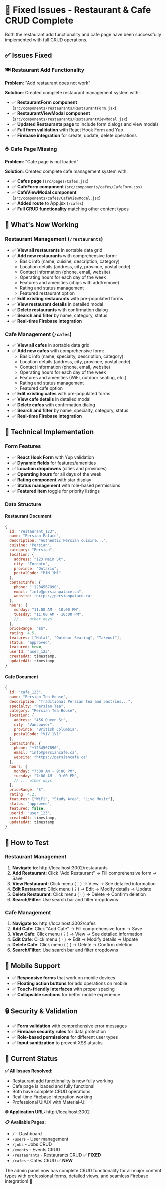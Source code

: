 # 🔧 Fixed Issues - Restaurant & Cafe CRUD Complete

Both the restaurant add functionality and cafe page have been successfully implemented with full CRUD operations.

## ✅ **Issues Fixed**

### 🍽️ **Restaurant Add Functionality**

**Problem**: "Add restaurant does not work"

**Solution**: Created complete restaurant management system with:
- ✅ **RestaurantForm component** (`src/components/restaurants/RestaurantForm.jsx`)
- ✅ **RestaurantViewModal component** (`src/components/restaurants/RestaurantViewModal.jsx`)
- ✅ **Updated Restaurants page** to include form dialogs and view modals
- ✅ **Full form validation** with React Hook Form and Yup
- ✅ **Firebase integration** for create, update, delete operations

### ☕ **Cafe Page Missing**

**Problem**: "Cafe page is not loaded"

**Solution**: Created complete cafe management system with:
- ✅ **Cafes page** (`src/pages/Cafes.jsx`)
- ✅ **CafeForm component** (`src/components/cafes/CafeForm.jsx`)
- ✅ **CafeViewModal component** (`src/components/cafes/CafeViewModal.jsx`)
- ✅ **Added route** to App.jsx (`/cafes`)
- ✅ **Full CRUD functionality** matching other content types

## 🎯 **What's Now Working**

### **Restaurant Management** (`/restaurants`)
- ✅ **View all restaurants** in sortable data grid
- ✅ **Add new restaurants** with comprehensive form:
  - Basic info (name, cuisine, description, category)
  - Location details (address, city, province, postal code)
  - Contact information (phone, email, website)
  - Operating hours for each day of the week
  - Features and amenities (chips with add/remove)
  - Rating and status management
  - Featured restaurant option
- ✅ **Edit existing restaurants** with pre-populated forms
- ✅ **View restaurant details** in detailed modal
- ✅ **Delete restaurants** with confirmation dialog
- ✅ **Search and filter** by name, category, status
- ✅ **Real-time Firebase integration**

### **Cafe Management** (`/cafes`)
- ✅ **View all cafes** in sortable data grid
- ✅ **Add new cafes** with comprehensive form:
  - Basic info (name, specialty, description, category)
  - Location details (address, city, province, postal code)
  - Contact information (phone, email, website)
  - Operating hours for each day of the week
  - Features and amenities (WiFi, outdoor seating, etc.)
  - Rating and status management
  - Featured cafe option
- ✅ **Edit existing cafes** with pre-populated forms
- ✅ **View cafe details** in detailed modal
- ✅ **Delete cafes** with confirmation dialog
- ✅ **Search and filter** by name, specialty, category, status
- ✅ **Real-time Firebase integration**

## 🔧 **Technical Implementation**

### **Form Features**
- ✅ **React Hook Form** with Yup validation
- ✅ **Dynamic fields** for features/amenities
- ✅ **Location dropdowns** (cities and provinces)
- ✅ **Operating hours** for all days of the week
- ✅ **Rating component** with star display
- ✅ **Status management** with role-based permissions
- ✅ **Featured item** toggle for priority listings

### **Data Structure**

#### **Restaurant Document**
```javascript
{
  id: "restaurant_123",
  name: "Persian Palace",
  description: "Authentic Persian cuisine...",
  cuisine: "Persian",
  category: "Persian",
  location: {
    address: "123 Main St",
    city: "Toronto",
    province: "Ontario",
    postalCode: "M1M 1M1"
  },
  contactInfo: {
    phone: "+1234567890",
    email: "info@persianpalace.ca",
    website: "https://persianpalace.ca"
  },
  hours: {
    monday: "11:00 AM - 10:00 PM",
    tuesday: "11:00 AM - 10:00 PM",
    // ... other days
  },
  priceRange: "$$",
  rating: 4.5,
  features: ["Halal", "Outdoor Seating", "Takeout"],
  status: "approved",
  featured: true,
  userId: "user_123",
  createdAt: timestamp,
  updatedAt: timestamp
}
```

#### **Cafe Document**
```javascript
{
  id: "cafe_123",
  name: "Persian Tea House",
  description: "Traditional Persian tea and pastries...",
  specialty: "Persian Tea",
  category: "Persian Tea House",
  location: {
    address: "456 Queen St",
    city: "Vancouver",
    province: "British Columbia",
    postalCode: "V1V 1V1"
  },
  contactInfo: {
    phone: "+1234567890",
    email: "info@persiancafe.ca",
    website: "https://persiancafe.ca"
  },
  hours: {
    monday: "7:00 AM - 9:00 PM",
    tuesday: "7:00 AM - 9:00 PM",
    // ... other days
  },
  priceRange: "$",
  rating: 4.2,
  features: ["WiFi", "Study Area", "Live Music"],
  status: "approved",
  featured: false,
  userId: "user_123",
  createdAt: timestamp,
  updatedAt: timestamp
}
```

## 🚀 **How to Test**

### **Restaurant Management**
1. **Navigate to**: http://localhost:3002/restaurants
2. **Add Restaurant**: Click "Add Restaurant" → Fill comprehensive form → Save
3. **View Restaurant**: Click menu (⋮) → View → See detailed information
4. **Edit Restaurant**: Click menu (⋮) → Edit → Modify details → Update
5. **Delete Restaurant**: Click menu (⋮) → Delete → Confirm deletion
6. **Search/Filter**: Use search bar and filter dropdowns

### **Cafe Management**
1. **Navigate to**: http://localhost:3002/cafes
2. **Add Cafe**: Click "Add Cafe" → Fill comprehensive form → Save
3. **View Cafe**: Click menu (⋮) → View → See detailed information
4. **Edit Cafe**: Click menu (⋮) → Edit → Modify details → Update
5. **Delete Cafe**: Click menu (⋮) → Delete → Confirm deletion
6. **Search/Filter**: Use search bar and filter dropdowns

## 📱 **Mobile Support**
- ✅ **Responsive forms** that work on mobile devices
- ✅ **Floating action buttons** for add operations on mobile
- ✅ **Touch-friendly interfaces** with proper spacing
- ✅ **Collapsible sections** for better mobile experience

## 🔒 **Security & Validation**
- ✅ **Form validation** with comprehensive error messages
- ✅ **Firebase security rules** for data protection
- ✅ **Role-based permissions** for different user types
- ✅ **Input sanitization** to prevent XSS attacks

## 🎉 **Current Status**

**✅ All Issues Resolved:**
- Restaurant add functionality is now fully working
- Cafe page is loaded and fully functional
- Both have complete CRUD operations
- Real-time Firebase integration working
- Professional UI/UX with Material-UI

**🌐 Application URL:** http://localhost:3002

**📋 Available Pages:**
- `/` - Dashboard
- `/users` - User management
- `/jobs` - Jobs CRUD
- `/events` - Events CRUD
- `/restaurants` - Restaurants CRUD ✅ **FIXED**
- `/cafes` - Cafes CRUD ✅ **NEW**

The admin panel now has complete CRUD functionality for all major content types with professional forms, detailed views, and seamless Firebase integration! 🎉
